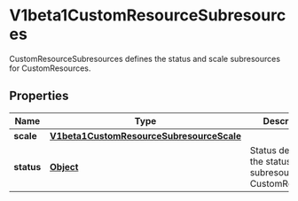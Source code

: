 

# V1beta1CustomResourceSubresources

CustomResourceSubresources defines the status and scale subresources for CustomResources.
## Properties

Name | Type | Description | Notes
------------ | ------------- | ------------- | -------------
**scale** | [**V1beta1CustomResourceSubresourceScale**](V1beta1CustomResourceSubresourceScale.md) |  |  [optional]
**status** | [**Object**](.md) | Status denotes the status subresource for CustomResources |  [optional]



